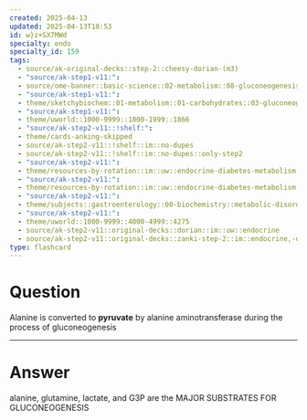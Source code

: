 ```yaml
---
created: 2025-04-13
updated: 2025-04-13T10:53
id: w}z+SX7MWd
specialty: endo
specialty_id: 159
tags:
  - source/ak-original-decks::step-2::cheesy-dorian-(m3)
  - "source/ak-step1-v11:": 
  - source/ome-banner::basic-science::02-metabolism::08-gluconeogenesis
  - "source/ak-step1-v11:": 
  - theme/sketchybiochem::01-metabolism::01-carbohydrates::03-gluconeogenesis
  - "source/ak-step1-v11:": 
  - theme/uworld::1000-9999::1000-1999::1866
  - "source/ak-step2-v11::!shelf:": 
  - theme/cards-anking-skipped
  - source/ak-step2-v11::!shelf::im::no-dupes
  - source/ak-step2-v11::!shelf::im::no-dupes::only-step2
  - "source/ak-step2-v11:": 
  - theme/resources-by-rotation::im::uw::endocrine-diabetes-metabolism::endocrine-diabetes-metabolism-dorian
  - "source/ak-step2-v11:": 
  - theme/resources-by-rotation::im::uw::endocrine-diabetes-metabolism::endocrine-diabetes-metabolism-zanki
  - "source/ak-step2-v11:": 
  - theme/subjects::gastroenterology::00-biochemistry::metabolic-disorders::gluconeogenesis
  - "source/ak-step2-v11:": 
  - theme/uworld::1000-9999::4000-4999::4275
  - source/ak-step2-v11::original-decks::dorian::im::uw::endocrine
  - source/ak-step2-v11::original-decks::zanki-step-2::im::endocrine,-diabetes,-&-metabolism"
type: flashcard
---
```


# Question
Alanine is converted to **pyruvate** by alanine aminotransferase during the process of gluconeogenesis

---

# Answer
alanine, glutamine, lactate, and G3P are the MAJOR SUBSTRATES FOR GLUCONEOGENESIS